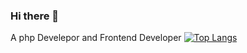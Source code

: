 ### Hi there 👋
A php Develepor and Frontend Developer
[![Top Langs](https://github-readme-stats.vercel.app/api/top-langs/?username=justizha&layout=compact)](https://github.com/anuraghazra/github-readme-stats)
